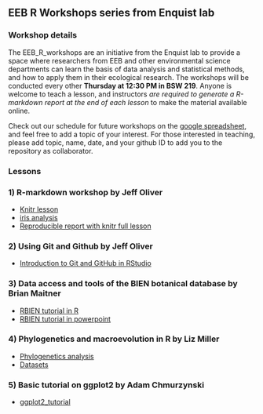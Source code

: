 ## EEB R Workshops series from Enquist lab

### Workshop details

The EEB_R_workshops are an initiative from the Enquist lab to provide a space where researchers from EEB and other environmental science departments can learn the basis of data analysis and statistical methods, and how to apply them in their ecological research. 
The workshops will be conducted every other **Thursday at 12:30 PM in BSW 219**. Anyone is welcome to teach a lesson, and instructors _are required to generate a R-markdown report at the end of each lesson_ to make the material available online.

Check out our schedule for future workshops on the [google spreadsheet](https://docs.google.com/spreadsheets/d/1NEVwklU-p2PtpfvUgVEKCb84Lhw-l7pqHVbj4rsy2uI/edit#gid=0), and feel free to add a topic of your interest. For those interested in teaching, please add topic, name, date, and your github ID to add you to the repository as collaborator.

### Lessons

### 1) R-markdown workshop by Jeff Oliver

+ [Knitr lesson](00_knitr_lesson.html)
+ [iris analysis](01_iris_analysis.html)
+ [Reproducible report with knitr full lesson](https://jcoliver.github.io/learn-r/005-intro-knitr.html)


### 2) Using Git and Github by Jeff Oliver

+ [Introduction to Git and GitHub in RStudio](02_github-intro.html)

### 3) Data access and tools of the BIEN botanical database by Brian Maitner

+ [RBIEN tutorial in R](03_RBIEN/tutorials/RBIEN_tutorial.Rmd)
+ [RBIEN tutorial in powerpoint](https://github.com/smduranm/EEB_R_workshops/blob/master/03_RBIEN_tutorial_4_24_2017.pptx)

### 4) Phylogenetics and macroevolution in R by Liz Miller

+ [Phylogenetics analysis](04_phylogenetics_lesson_Miller.html)
+ [Datasets](https://github.com/smduranm/EEB_R_workshops/tree/master/data)

### 5) Basic tutorial on ggplot2 by Adam Chmurzynski

+ [ggplot2_tutorial](05_ggplot2_tutorial.html)
 




